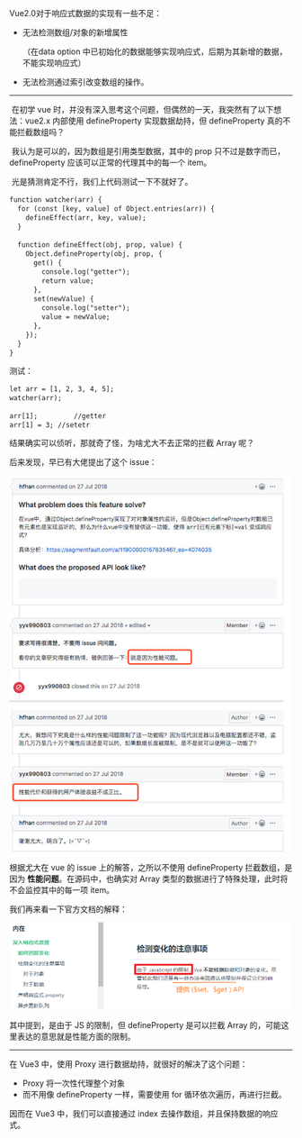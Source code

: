Vue2.0对于响应式数据的实现有一些不足：

- 无法检测数组/对象的新增属性

  （在data option 中已初始化的数据能够实现响应式，后期为其新增的数据，不能实现响应式）

- 无法检测通过索引改变数组的操作。

----

​	在初学 vue 时，并没有深入思考这个问题，但偶然的一天，我突然有了以下想法：vue2.x 内部使用 defineProperty 实现数据劫持，但 defineProperty 真的不能拦截数组吗？

​	我认为是可以的，因为数组是引用类型数据，其中的 prop 只不过是数字而已，defineProperty 应该可以正常的代理其中的每一个 item。

​	光是猜测肯定不行，我们上代码测试一下不就好了。

```
function watcher(arr) {
  for (const [key, value] of Object.entries(arr)) {
    defineEffect(arr, key, value);
  }

  function defineEffect(obj, prop, value) {
    Object.defineProperty(obj, prop, {
      get() {
        console.log("getter");
        return value;
      },
      set(newValue) {
        console.log("setter");
        value = newValue;
      },
    });
  }
}
```

测试：

```
let arr = [1, 2, 3, 4, 5];
watcher(arr);

arr[1];			//getter
arr[1] = 3;	//setetr
```

结果确实可以侦听，那就奇了怪，为啥尤大不去正常的拦截 Array 呢？

后来发现，早已有大佬提出了这个 issue：

<img src="vue2.x对数组的处理.assets/001.jpg" alt="001" style="zoom:100%;" />

根据尤大在 vue 的 issue 上的解答，之所以不使用 defineProperty 拦截数组，是因为 **性能问题**。在源码中，也确实对 Array 类型的数据进行了特殊处理，此时将不会监控其中的每一项 item。

我们再来看一下官方文档的解释：

<img src="vue2.x对数组的处理.assets/002.png" alt="002" style="zoom:80%;" />



其中提到，是由于 JS 的限制，但 defineProperty 是可以拦截 Array 的，可能这里表达的意思就是性能方面的限制。

---

在 Vue3 中，使用 Proxy 进行数据劫持，就很好的解决了这个问题：

* Proxy 将一次性代理整个对象
* 而不用像 defineProperty 一样，需要使用 for 循环依次遍历，再进行拦截。

因而在 Vue3 中，我们可以直接通过 index 去操作数组，并且保持数据的响应式。

